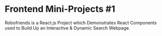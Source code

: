 # Frontend Mini-Projects #1
Robofriends is a React.js Project which Demonstrates React Components used to Build Up an Interactive &amp; Dynamic Search Webpage.
